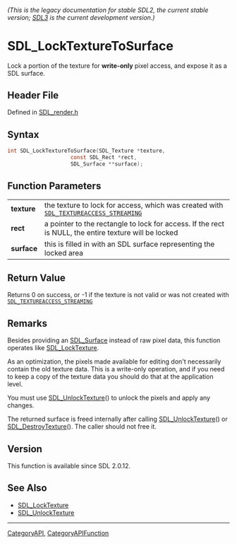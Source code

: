 ###### (This is the legacy documentation for stable SDL2, the current stable version; [SDL3](https://wiki.libsdl.org/SDL3/) is the current development version.)
# SDL_LockTextureToSurface

Lock a portion of the texture for **write-only** pixel access, and expose it as a SDL surface.

## Header File

Defined in [SDL_render.h](https://github.com/libsdl-org/SDL/blob/SDL2/include/SDL_render.h)

## Syntax

```c
int SDL_LockTextureToSurface(SDL_Texture *texture,
                    const SDL_Rect *rect,
                    SDL_Surface **surface);

```

## Function Parameters

|                 |                                                                                                                     |
| --------------- | ------------------------------------------------------------------------------------------------------------------- |
| **texture**     | the texture to lock for access, which was created with [`SDL_TEXTUREACCESS_STREAMING`](SDL_TEXTUREACCESS_STREAMING) |
| **rect**        | a pointer to the rectangle to lock for access. If the rect is NULL, the entire texture will be locked               |
| **surface**     | this is filled in with an SDL surface representing the locked area                                                  |

## Return Value

Returns 0 on success, or -1 if the texture is not valid or was not created
with [`SDL_TEXTUREACCESS_STREAMING`](SDL_TEXTUREACCESS_STREAMING)

## Remarks

Besides providing an [SDL_Surface](SDL_Surface) instead of raw pixel data,
this function operates like [SDL_LockTexture](SDL_LockTexture).

As an optimization, the pixels made available for editing don't necessarily
contain the old texture data. This is a write-only operation, and if you
need to keep a copy of the texture data you should do that at the
application level.

You must use [SDL_UnlockTexture](SDL_UnlockTexture)() to unlock the pixels
and apply any changes.

The returned surface is freed internally after calling
[SDL_UnlockTexture](SDL_UnlockTexture)() or
[SDL_DestroyTexture](SDL_DestroyTexture)(). The caller should not free it.

## Version

This function is available since SDL 2.0.12.

## See Also

* [SDL_LockTexture](SDL_LockTexture)
* [SDL_UnlockTexture](SDL_UnlockTexture)

----
[CategoryAPI](CategoryAPI), [CategoryAPIFunction](CategoryAPIFunction)

